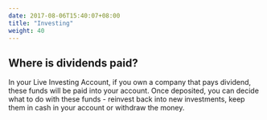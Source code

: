```yaml
---
date: 2017-08-06T15:40:07+08:00
title: "Investing"
weight: 40
---
```



## Where is dividends paid? 

In your Live Investing Account, if you own a company that pays dividend, these funds will be paid into your account. Once deposited, you can decide what to do with these funds - reinvest back into new investments, keep them in cash in your account or withdraw the money.
